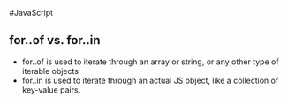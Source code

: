 #JavaScript

## for..of vs. for..in

  + for..of is used to iterate through an array or string, or any other type of iterable objects
  + for..in is used to iterate through an actual JS object, like a collection of key-value pairs.
